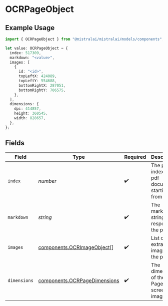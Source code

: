 # OCRPageObject

## Example Usage

```typescript
import { OCRPageObject } from "@mistralai/mistralai/models/components";

let value: OCRPageObject = {
  index: 517309,
  markdown: "<value>",
  images: [
    {
      id: "<id>",
      topLeftX: 424089,
      topLeftY: 554688,
      bottomRightX: 287051,
      bottomRightY: 706575,
    },
  ],
  dimensions: {
    dpi: 414857,
    height: 360545,
    width: 828657,
  },
};
```

## Fields

| Field                                                                        | Type                                                                         | Required                                                                     | Description                                                                  |
| ---------------------------------------------------------------------------- | ---------------------------------------------------------------------------- | ---------------------------------------------------------------------------- | ---------------------------------------------------------------------------- |
| `index`                                                                      | *number*                                                                     | :heavy_check_mark:                                                           | The page index in a pdf document starting from 0                             |
| `markdown`                                                                   | *string*                                                                     | :heavy_check_mark:                                                           | The markdown string response of the page                                     |
| `images`                                                                     | [components.OCRImageObject](../../models/components/ocrimageobject.md)[]     | :heavy_check_mark:                                                           | List of all extracted images in the page                                     |
| `dimensions`                                                                 | [components.OCRPageDimensions](../../models/components/ocrpagedimensions.md) | :heavy_check_mark:                                                           | The dimensions of the PDF Page's screenshot image                            |